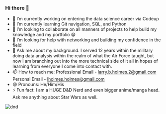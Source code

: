 ### Hi there 👋

- 🔭 I’m currently working on entering the data science career via Codeup
- 🌱 I’m currently learning Git navigation, SQL, and Python
- 👯 I’m looking to collaborate on all manners of projects to help build my knowledge and my portfolio :grin:
- 🤔 I’m looking for help with networking and building my confidence in the field
- 💬 Ask me about my background.  I served 12 years within the military doing data analysis within the realm of what the Air Force taught, but now I am branching out into the more technical side of it all in hopes of learning from everyone I come into contact with.
- 📫 How to reach me: Professional Email - larry.b.holmes.2@gmail.com          Personal Email - lholmes.holmes@gmail.com 
- 😄 Pronouns: He/Him/His
- ⚡ Fun fact: I am a HUGE D&D Nerd and even bigger anime/manga head.  Ask me anything about Star Wars as well.


![dnd](https://user-images.githubusercontent.com/107886555/176772060-ba85287c-4f4b-4e24-bbc5-f94ace301cc3.jpeg)

